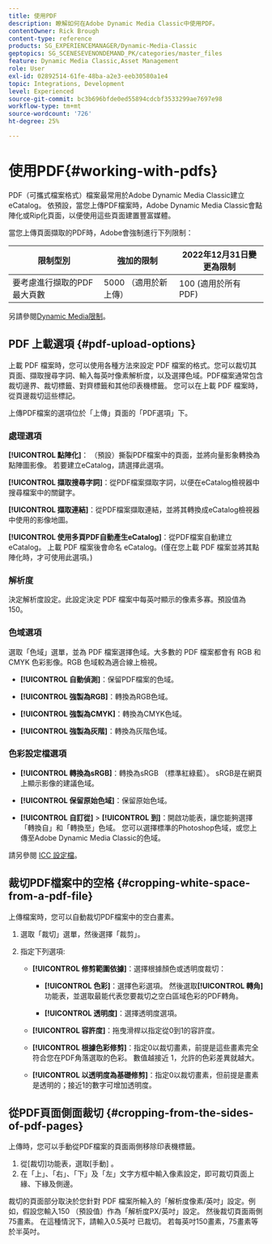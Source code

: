 ```yaml
---
title: 使用PDF
description: 瞭解如何在Adobe Dynamic Media Classic中使用PDF。
contentOwner: Rick Brough
content-type: reference
products: SG_EXPERIENCEMANAGER/Dynamic-Media-Classic
geptopics: SG_SCENESEVENONDEMAND_PK/categories/master_files
feature: Dynamic Media Classic,Asset Management
role: User
exl-id: 02892514-61fe-48ba-a2e3-eeb30580a1e4
topic: Integrations, Development
level: Experienced
source-git-commit: bc3b696bfde0ed55894cdcbf3533299ae7697e98
workflow-type: tm+mt
source-wordcount: '726'
ht-degree: 25%

---
```


# 使用PDF{#working-with-pdfs}

PDF（可攜式檔案格式）檔案最常用於Adobe Dynamic Media Classic建立eCatalog。 依預設，當您上傳PDF檔案時，Adobe Dynamic Media Classic會點陣化或Rip化頁面，以便使用這些頁面建置豐富媒體。

當您上傳頁面擷取的PDF時，Adobe會強制進行下列限制：

| 限制型別 | 強加的限制 | 2022年12月31日變更為限制 |
| --- | --- | --- |
| 要考慮進行擷取的PDF最大頁數 | 5000 （適用於新上傳） | 100 (適用於所有PDF) |

另請參閱[Dynamic Media限制](/help/using/limitations.md)。

## PDF 上載選項 {#pdf-upload-options}

上載 PDF 檔案時，您可以使用各種方法來設定 PDF 檔案的格式。您可以裁切其頁面、擷取搜尋字詞、輸入每英吋像素解析度，以及選擇色域。PDF檔案通常包含裁切邊界、裁切標籤、對齊標籤和其他印表機標籤。 您可以在上載 PDF 檔案時，從頁邊裁切這些標記。

上傳PDF檔案的選項位於「上傳」頁面的「PDF選項」下。

### 處理選項

**[!UICONTROL 點陣化]**： （預設）撕裂PDF檔案中的頁面，並將向量影象轉換為點陣圖影像。 若要建立eCatalog，請選擇此選項。

**[!UICONTROL 擷取搜尋字詞]**：從PDF檔案擷取字詞，以便在eCatalog檢視器中搜尋檔案中的關鍵字。

**[!UICONTROL 擷取連結]**：從PDF檔案擷取連結，並將其轉換成eCatalog檢視器中使用的影像地圖。

**[!UICONTROL 使用多頁PDF自動產生eCatalog]**：從PDF檔案自動建立eCatalog。 上載 PDF 檔案後會命名 eCatalog。(僅在您上載 PDF 檔案並將其點陣化時，才可使用此選項。)

### 解析度

決定解析度設定。此設定決定 PDF 檔案中每英吋顯示的像素多寡。預設值為 150。

### 色域選項

選取「色域」選單，並為 PDF 檔案選擇色域。大多數的 PDF 檔案都會有 RGB 和 CMYK 色彩影像。RGB 色域較為適合線上檢視。

* **[!UICONTROL 自動偵測]**：保留PDF檔案的色域。

* **[!UICONTROL 強製為RGB]**：轉換為RGB色域。

* **[!UICONTROL 強製為CMYK]**：轉換為CMYK色域。

* **[!UICONTROL 強製為灰階]**：轉換為灰階色域。

### 色彩設定檔選項

* **[!UICONTROL 轉換為sRGB]**：轉換為sRGB （標準紅綠藍）。 sRGB是在網頁上顯示影像的建議色域。

* **[!UICONTROL 保留原始色域]**：保留原始色域。

* **[!UICONTROL 自訂從]** > **[!UICONTROL 到]**：開啟功能表，讓您能夠選擇「轉換自」和「轉換至」色域。 您可以選擇標準的Photoshop色域，或您上傳至Adobe Dynamic Media Classic的色域。

請另參閱 [ICC 設定檔](/help/using/icc-profiles.md#icc_profiles)。

## 裁切PDF檔案中的空格 {#cropping-white-space-from-a-pdf-file}

上傳檔案時，您可以自動裁切PDF檔案中的空白畫素。

1. 選取「裁切」選單，然後選擇「裁剪」。
1. 指定下列選項:

   * **[!UICONTROL 修剪範圍依據]**：選擇根據顏色或透明度裁切：

      * **[!UICONTROL 色彩]**：選擇色彩選項。 然後選取&#x200B;**[!UICONTROL 轉角]**&#x200B;功能表，並選取最能代表您要裁切之空白區域色彩的PDF轉角。

      * **[!UICONTROL 透明度]**：選擇透明度選項。

   * **[!UICONTROL 容許度]**：拖曳滑桿以指定從0到1的容許度。

   * **[!UICONTROL 根據色彩修剪]**：指定0以裁切畫素，前提是這些畫素完全符合您在PDF角落選取的色彩。 數值越接近 1，允許的色彩差異就越大。

   * **[!UICONTROL 以透明度為基礎修剪]**：指定0以裁切畫素，但前提是畫素是透明的；接近1的數字可增加透明度。

## 從PDF頁面側面裁切 {#cropping-from-the-sides-of-pdf-pages}

上傳時，您可以手動從PDF檔案的頁面兩側移除印表機標籤。

1. 從[裁切]功能表，選取[手動] **&#x200B;**。
1. 在「上」、「右」、「下」及「左」文字方框中輸入像素設定，即可裁切頁面上緣、下緣及側邊。

裁切的頁面部分取決於您針對 PDF 檔案所輸入的「解析度像素/英吋」設定。例如，假設您輸入150 （預設值）作為「解析度PX/英吋」設定。 然後裁切頁面兩側75畫素。 在這種情況下，請輸入0.5英吋 已裁切。 若每英吋150畫素，75畫素等於半英吋。
